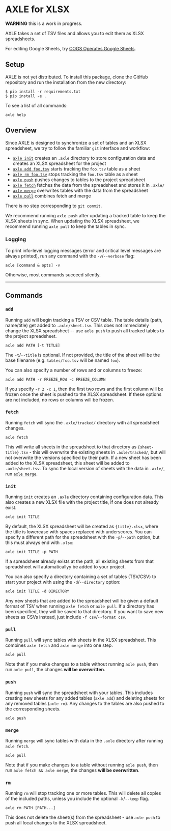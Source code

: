 # AXLE for XLSX

**WARNING** this is a work in progress.

AXLE takes a set of TSV files and allows you to edit them as XLSX spreadsheets.

For editing Google Sheets, try [COGS Operates Google Sheets](https://github.com/ontodev/cogs).

## Setup

AXLE is not yet distributed. To install this package, clone the GitHub repository and run the installation from the new directory:
```
$ pip install -r requirements.txt
$ pip install -e .
```

To see a list of all commands:
```
axle help
```

## Overview

Since AXLE is designed to synchronize a set of tables and an XLSX spreadsheet,
we try to follow the familiar `git` interface and workflow:

- [`axle init`](#init) creates an `.axle` directory to store configuration data and creates an XLSX spreadsheet for the project
- [`axle add foo.tsv`](#add) starts tracking the `foo.tsv` table as a sheet
- [`axle rm foo.tsv`](#rm) stops tracking the `foo.tsv` table as a sheet
- [`axle push`](#push) pushes changes to tables to the project spreadsheet
- [`axle fetch`](#fetch) fetches the data from the spreadsheet and stores it in `.axle/`
- [`axle merge`](#merge) overwrites tables with the data from the spreadsheet
- [`axle pull`](#pull) combines fetch and merge

There is no step corresponding to `git commit`.

We recommend running `axle push` after updating a tracked table to keep the XLSX sheets in sync. 
When updating the XLSX spreadsheet, we recommend running `axle pull` to keep the tables in sync.

### Logging

To print info-level logging messages (error and critical level messages are always printed), run any command with the `-v`/`--verbose` flag:

```
axle [command & opts] -v
```

Otherwise, most commands succeed silently.

---

## Commands

### `add`

Running `add` will begin tracking a TSV or CSV table. The table details (path, name/title) get added to `.axle/sheet.tsv`.
This does not immediately change the XLSX spreadsheet -- use `axle push` to push all tracked tables to the project spreadsheet.

```
axle add PATH [-t TITLE]
```

The `-t`/`--title` is optional. If not provided, the title of the sheet will be the base filename (e.g. `tables/foo.tsv` will be named `foo`).

You can also specify a number of rows and or columns to freeze:

```
axle add PATH -r FREEZE_ROW -c FREEZE_COLUMN
```

If you specify `-r 2 -c 1`, then the first two rows and the first column will be frozen once the sheet is pushed to the XLSX spreadsheet.
If these options are not included, no rows or columns will be frozen.

### `fetch`

Running `fetch` will sync the `.axle/tracked/` directory with all spreadsheet changes.

```
axle fetch
```

This will write all sheets in the spreadsheet to that directory as `{sheet-title}.tsv` - this will overwrite the existing sheets in `.axle/tracked/`, but will not overwrite the versions specified by their path.
If a new sheet has been added to the XLSX spreadsheet, this sheet will be added to `.axle/sheet.tsv`. 
To sync the local version of sheets with the data in `.axle/`, run [`axle merge`](#merge).

### `init`

Running `init` creates an `.axle` directory containing configuration data. This also creates a new XLSX file with the project title, if one does not already exist.

```
axle init TITLE
```

By default, the XLSX spreadsheet will be created as `{title}.xlsx`, where the title is lowercase with spaces replaced with underscores.
You can specify a different path for the spreadsheet with the `-p`/`--path` option, but this must always end with `.xlsx`:

```
axle init TITLE -p PATH
```

If a spreadsheet already exists at the path, all existing sheets from that spreadsheet will automaticallyy be added to your project.

You can also specify a directory containing a set of tables (TSV/CSV) to start your project with using the `-d`/`--directory` option:

```
axle init TITLE -d DIRECTORY
```

Any new sheets that are added to the spreadsheet will be given a default format of TSV when running `axle fetch` or `axle pull`.
If a directory has been specified, they will be saved to that directory. If you want to save new sheets as CSVs instead, just include `-f csv`/`--format csv`.

### `pull`

Running `pull` will sync tables with sheets in the XLSX spreadsheet.
This combines `axle fetch` and `axle merge` into one step.

```
axle pull
```

Note that if you make changes to a table without running `axle push`, then run `axle pull`, the changes **will be overwritten**.

### `push`

Running `push` will sync the spreadsheet with your tables.
This includes creating new sheets for any added tables (`axle add`) and deleting sheets for any removed tables (`axle rm`).
Any changes to the tables are also pushed to the corresponding sheets.

```
axle push
```

### `merge`

Running `merge` will sync tables with data in the `.axle` directory after running `axle fetch`.

```
axle pull
```

Note that if you make changes to a table without running `axle push`, then run `axle fetch && axle merge`, the changes **will be overwritten**.

### `rm`

Running `rm` will stop tracking one or more tables.
This will delete all copies of the included paths, unless you include the optional `-k`/`--keep` flag.

```
axle rm PATH [PATH...]
```

This does not delete the sheet(s) from the spreadsheet - use `axle push` to push all local changes to the XLSX spreadsheet.

